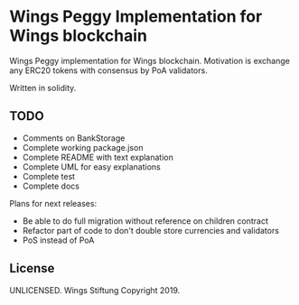 # Wings Peggy Implementation for Wings blockchain

Wings Peggy implementation for Wings blockchain.
Motivation is exchange any ERC20 tokens with consensus by PoA validators.

Written in solidity.

## TODO
* Comments on BankStorage
* Complete working package.json
* Complete README with text explanation
* Complete UML for easy explanations
* Complete test
* Complete docs

Plans for next releases:
* Be able to do full migration without reference on children contract
* Refactor part of code to don't double store currencies and validators
* PoS instead of PoA

## License

UNLICENSED.
Wings Stiftung Copyright 2019.
